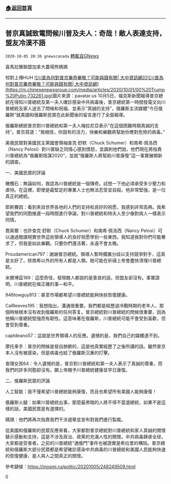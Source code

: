 ###  [:house:返回首頁](https://github.com/ourhimalayas/txt)
---

## 普京真誠致電問候川普及夫人：奇哉！敵人表達支持，盟友冷漠不語
`2020-10-05 20:36 gnewscanada` [轉載自GNews](https://gnews.org/zh-hant/404952/)

喜馬拉雅聯盟加拿大農場熊媽媽

校對上傳HUH
[!\[川普為何對普京畢恭畢敬？可能與錢有關| 大中資訊網\]()!\[川普為何對普京畢恭畢敬？可能與錢有關| 大中資訊網\](https://m.chinesenewsgroup.com/media/articles/2020/10/01/00%20Trump%20Putin-732261.jpg)](https://www.google.ca/url?sa=i&amp;url=http%3A%2F%2Fm.chinesenewsgroup.com%2Fnews%2F670222&amp;psig=AOvVaw0Xvw9Hp2IEoLXrBTxdne9O&amp;ust=1602030226177000&amp;source=images&amp;cd=vfe&amp;ved=0CAIQjRxqFwoTCLD2wvDZnuwCFQAAAAAdAAAAABAV)圖片來源：pavatar.us
10月5日，福克斯新聞報導普京總統在得知川普總統及第一夫人確診感染中共病毒後，普京總統第一時間發電文向川普總統及家人送去了問候和祝福、並表示“真誠的支持”，俄羅斯主流媒體“今日俄羅斯”就美國和俄羅斯民眾在此新聞後的留言進行了全面報導。

俄羅斯總統普京對川普總統和第一夫人梅拉尼亞表示”在這個困難時期真誠的支持”。普京寫道：”我相信，你固有的活力，快樂和樂觀將幫助你應對危險的病毒。”

美俄民眾對美國民主黨國會領袖查克·舒默（Chuck Schumer）和南希·佩洛西（Nancy Pelosi）對川普缺乏同情心感到憤怒，並諷刺他們說，他們現在將指責川普總統為“俄羅斯陰謀2020”，並就“俄羅斯人將幫助川普康復”這一事實展開新的調查。

一、美國民眾的評論

橄欖石：無論如何，我認為川普總統是一個傳奇。試想一下他必須承受多少壓力和虐待。在這裡，即使是最堅定的專業人士也無法忍受並自殺。他非常堅強，是一位真正的總統。

耶斯賽因：看到來自世界各地的人們的支持和良好的祝愿，我感到非常高興。我希望我們的同胞推遲一段時間進行爭論，對川普總統和特夫人至少像對病人一樣表示同情。

喬索爾：也許查克·舒默（Chuck Schumer）和南希·佩洛西（Nancy Pelosi）可以通過閱讀現實世界這些領導人的良好祝愿學到一些東西。我知道我對你們可能奢求了，但我是如此樂觀。只要你們還活著，永遠不會太晚。

Proudamerican797：謝謝普京總統。領導人暫時擱置分歧以支持競爭對手，這真是太好了。除南希以外的所有人都是人類。她可能在祈禱上帝會盡快清理川普總統。

米爾博茲189：這麼奇怪，發現敵人都說的是善良的話，但盟友卻沒有。事實證明，川普總統在做正確的事—和平。

946towguy813：甚至市場都希望川普總統能夠快些恢復健康。

CalReeves195：我想指出，溝通很重要。我們都是經歷過冷戰時期的老年人，那個時候根本沒有收到俄羅斯的任何答复。普京總統對川普總統的問候很重要，因為他稱川普總統堅強而有韌性。這意味著在俄羅斯，川普總統可能不會受到喜歡，但會受到尊重。

captdeano57：這就是世界領導人的反應。遺憾的是，我們自己的媒體達不到。

摩托車手：普京的問候是發自肺腑的，這是他真實經歷了之後所講的話。雖然普京本人沒有被感染，但是病毒也給了俄羅斯沉重的打擊。

查理女孩64：令人遺憾的是，普京對川普總統和第一夫人表示了真誠的尊重，而我們的許多同胞卻沒有。願上帝賜予川普總統健康並早日康復。

二、俄羅斯民眾的評論

人工智能：我不僅希望川普總統能夠康復，而且也希望所有美國人能夠康復！

俄羅斯火腿：如果川普總統出事，那麼最黑暗的人將不得不當選總統，如果不是這樣的話，美國民眾是有選擇的。

碼頭：他們將再次指責我們干涉選舉並宣布對我們進行製裁。

從美國和俄羅斯的民眾反應來看，大家都對普京總統對川普總統和家人真誠的關懷錶示感動和支持，這是不涉及政治、政黨的充滿人性的關懷。中共病毒肆虐全球，大家都是受害者。之前的川普總統“通俄門”事件也被證實是希拉里的構陷。普京總統和俄羅斯大部分民眾都是希望確診感染中共病毒的川普總統和美國人民能夠快速的恢復健康，是人與人之間真正的關懷。

參考鏈接：https://inosmi.ru/politic/20201005/248249509.html

0
